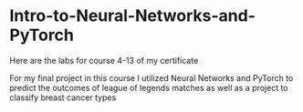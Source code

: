 # Intro-to-Neural-Networks-and-PyTorch
Here are the labs for course 4-13 of my certificate

For my final project in this course I utilized Neural Networks and PyTorch to predict the outcomes of league of legends matches as well as a project to classify breast cancer types
